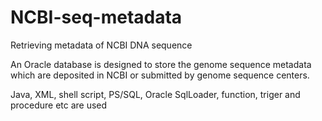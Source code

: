 NCBI-seq-metadata
=================

Retrieving metadata of NCBI DNA sequence

An Oracle database is designed to store the genome sequence metadata which are deposited in NCBI or submitted
by genome sequence centers.
<p>
Java, XML, shell script, PS/SQL, Oracle SqlLoader, function, triger and procedure  etc are used


